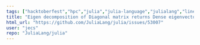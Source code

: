 ```yaml
---
tags: ["hacktoberfest","hpc","julia","julia-language","julialang","linear-algebra","machine-learning","numerical","programming-language","science","scientific"]
title: "Eigen decomposition of Diagonal matrix returns Dense eigenvectors"
html_url: "https://github.com/JuliaLang/julia/issues/53007"
user: "jecs"
repo: "JuliaLang/julia"
---
```


